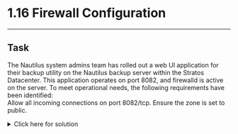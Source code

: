 # 1.16 Firewall Configuration
---
## Task
The Nautilus system admins team has rolled out a web UI application for their backup utility on the Nautilus backup server within the Stratos Datacenter. This application operates on port 8082, and firewalld is active on the server. To meet operational needs, the following requirements have been identified:  
Allow all incoming connections on port 8082/tcp. Ensure the zone is set to public.

<details>
  <summary>Click here for solution</summary>
  
## Solution
1. SSH into backup server
2. Ensure firewalld is running
```bash
systemctl status firewalld
```
3. Open port 8082/tcp at runtime
```bash
sudo firewall-cmd --zone=public --add-port=8082/tcp
```
4. Persist rule across reboots
```bash
sudo firewall-cmd --zone=public --add-port=8082/tcp --permanent
```
5. Reload firewalld to apply permanent rule to the runtime
```bash
sudo firewall-cmd --reload
```
6. Verify
```bash
sudo firewall-cmd --zone=public --list-ports
```
</details>

